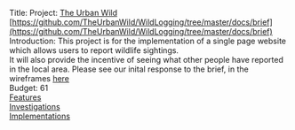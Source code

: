 Title: Project: [The Urban Wild](https://trello.com/b/rRl2fKYh/the-urban-wild)
[https://github.com/TheUrbanWild/WildLogging/tree/master/docs/brief](https://github.com/TheUrbanWild/WildLogging/tree/master/docs/brief)  
Introduction: This project is for the implementation of a single page website which allows users to report wildlife sightings.  
It will also provide the incentive of seeing what other people have reported in the local area. Please see our inital response to the brief, in the wireframes [here](https://github.com/TheUrbanWild/WildLogging/blob/master/docs/wireframes/casual_use/published.zip)  
Budget: 61  
[Features](https://trello.com/b/kt11GZlL/features)  
[Investigations](https://trello.com/b/QxX9dY1H/investigations)  
[Implementations](https://trello.com/b/4Ho1KMNu/implementations)  
